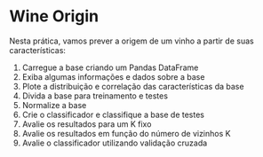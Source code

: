# Wine Origin

Nesta prática, vamos prever a origem de um vinho a partir de suas características:

1. Carregue a base criando um Pandas DataFrame
2. Exiba algumas informações e dados sobre a base
3. Plote a distribuição e correlação das características da base
4. Divida a base para treinamento e testes
5. Normalize a base
6. Crie o classificador e classifique a base de testes
7. Avalie os resultados para um K fixo
8. Avalie os resultados em função do número de vizinhos K
9. Avalie o classificador utilizando validação cruzada
